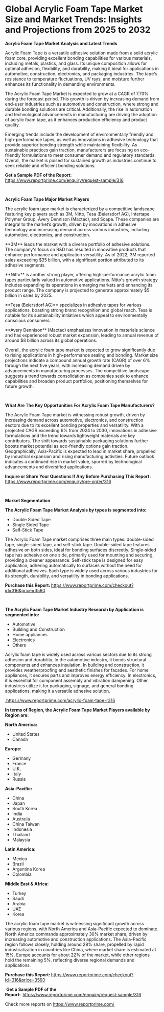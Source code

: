 <p><h1>Global Acrylic Foam Tape Market Size and Market Trends: Insights and Projections from 2025 to 2032</h1></p><p><strong>Acrylic Foam Tape Market Analysis and Latest Trends</strong></p>
<p><p>Acrylic Foam Tape is a versatile adhesive solution made from a solid acrylic foam core, providing excellent bonding capabilities for various materials, including metals, plastics, and glass. Its unique composition allows for optimal adhesion, flexibility, and durability, making it ideal for applications in automotive, construction, electronics, and packaging industries. The tape's resistance to temperature fluctuations, UV rays, and moisture further enhances its functionality in demanding environments.</p><p>The Acrylic Foam Tape Market is expected to grow at a CAGR of 7.70% during the forecast period. This growth is driven by increasing demand from end-user industries such as automotive and construction, where strong and durable bonding solutions are critical. Additionally, the rise in automation and technological advancements in manufacturing are driving the adoption of acrylic foam tape, as it enhances production efficiency and product quality.</p><p>Emerging trends include the development of environmentally friendly and high-performance tapes, as well as innovations in adhesive technology that provide superior bonding strength while maintaining flexibility. As sustainable practices gain traction, manufacturers are focusing on eco-friendly formulations to meet consumer demand and regulatory standards. Overall, the market is poised for sustained growth as industries continue to seek reliable and efficient bonding solutions.</p></p>
<p><strong>Get a Sample PDF of the Report:&nbsp;</strong> <a href="https://www.reportprime.com/enquiry/request-sample/316?utm_campaign=3271&utm_medium=2&utm_source=Github&utm_content=ia&utm_term=18032025&utm_id=acrylic-foam-tape">https://www.reportprime.com/enquiry/request-sample/316</a></p>
<p>&nbsp;</p>
<p><strong>Acrylic Foam Tape Major Market Players</strong></p>
<p><p>The acrylic foam tape market is characterized by a competitive landscape featuring key players such as 3M, Nitto, Tesa (Beiersdorf AG), Intertape Polymer Group, Avery Dennison (Mactac), and Scapa. These companies are integral to the market’s growth, driven by innovations in adhesive technology and increasing demand across various industries, including automotive, electronics, and construction.</p><p>**3M** leads the market with a diverse portfolio of adhesive solutions. The company's focus on R&D has resulted in innovative products that enhance performance and application versatility. As of 2022, 3M reported sales exceeding $35 billion, with a significant portion attributed to its adhesive segments.</p><p>**Nitto** is another strong player, offering high-performance acrylic foam tapes particularly valued in automotive applications. Nitto's growth strategy includes expanding its operations in emerging markets and enhancing its product range. The company is projected to generate approximately $5 billion in sales by 2025.</p><p>**Tesa (Beiersdorf AG)** specializes in adhesive tapes for various applications, boasting strong brand recognition and global reach. Tesa is notable for its sustainability initiatives which appeal to environmentally conscious consumers.</p><p>**Avery Dennison** (Mactac) emphasizes innovation in materials science and has experienced robust market expansion, leading to annual revenue of around $8 billion across its global operations.</p><p>Overall, the acrylic foam tape market is expected to grow significantly due to rising applications in high-performance sealing and bonding. Market size projections indicate a compound annual growth rate (CAGR) of over 6% through the next five years, with increasing demand driven by advancements in manufacturing processes. The competitive landscape suggests a trend towards consolidation as companies seek to enhance capabilities and broaden product portfolios, positioning themselves for future growth.</p></p>
<p>&nbsp;</p>
<p><strong>What Are The Key Opportunities For Acrylic Foam Tape Manufacturers?</strong></p>
<p><p>The Acrylic Foam Tape market is witnessing robust growth, driven by increasing demand across automotive, electronics, and construction sectors due to its excellent bonding properties and versatility. With a projected CAGR exceeding 6% from 2024 to 2030, innovations in adhesive formulations and the trend towards lightweight materials are key contributors. The shift towards sustainable packaging solutions further boosts market potential as eco-friendly options gain traction. Geographically, Asia-Pacific is expected to lead in market share, propelled by industrial expansion and rising manufacturing activities. Future outlook indicates a continued rise in market value, spurred by technological advancements and diversified applications.</p></p>
<p><strong>Inquire or Share Your Questions If Any Before Purchasing This Report:</strong> <a href="https://www.reportprime.com/enquiry/pre-order/316?utm_campaign=3271&utm_medium=2&utm_source=Github&utm_content=ia&utm_term=18032025&utm_id=acrylic-foam-tape">https://www.reportprime.com/enquiry/pre-order/316</a></p>
<p>&nbsp;</p>
<p><strong>Market Segmentation</strong></p>
<p><strong>The Acrylic Foam Tape Market Analysis by types is segmented into:</strong></p>
<p><ul><li>Double Sided Tape</li><li>Single Sided Tape</li><li>Self-Stick Tape</li></ul></p>
<p><p>The Acrylic Foam Tape market comprises three main types: double-sided tape, single-sided tape, and self-stick tape. Double-sided tape features adhesive on both sides, ideal for bonding surfaces discreetly. Single-sided tape has adhesive on one side, primarily used for mounting and securing, providing a cleaner appearance. Self-stick tape is designed for easy application, adhering automatically to surfaces without the need for additional adhesives. Each type is widely used across various industries for its strength, durability, and versatility in bonding applications.</p></p>
<p><strong>Purchase this Report:&nbsp;</strong><a href="https://www.reportprime.com/checkout?id=316&price=3590&utm_campaign=3271&utm_medium=2&utm_source=Github&utm_content=ia&utm_term=18032025&utm_id=acrylic-foam-tape">https://www.reportprime.com/checkout?id=316&price=3590</a></p>
<p>&nbsp;</p>
<p><strong>The Acrylic Foam Tape Market Industry Research by Application is segmented into:</strong></p>
<p><ul><li>Automotive</li><li>Building and Construction</li><li>Home appliances</li><li>Electronics</li><li>Others</li></ul></p>
<p><p>Acrylic foam tape is widely used across various sectors due to its strong adhesion and durability. In the automotive industry, it bonds structural components and enhances insulation. In building and construction, it provides weatherproofing and aesthetic finishes for facades. For home appliances, it secures parts and improves energy efficiency. In electronics, it is essential for component assembly and vibration dampening. Other industries utilize it for packaging, signage, and general bonding applications, making it a versatile adhesive solution.</p></p>
<p><a href="https://www.reportprime.com/acrylic-foam-tape-r316?utm_campaign=3271&utm_medium=2&utm_source=Github&utm_content=ia&utm_term=18032025&utm_id=acrylic-foam-tape">&nbsp;https://www.reportprime.com/acrylic-foam-tape-r316</a></p>
<p><strong>In terms of Region, the Acrylic Foam Tape Market Players available by Region are:</strong></p>
<p>
    <p> <strong> North America: </strong>
        <ul>
            <li>United States</li>
            <li>Canada</li>
        </ul>
        </p> 
    <p> <strong> Europe: </strong>
        <ul>
            <li>Germany</li>
            <li>France</li>
            <li>U.K.</li>
            <li>Italy</li>
            <li>Russia</li>
        </ul>
        </p> 
    <p> <strong> Asia-Pacific: </strong>
        <ul>
            <li>China</li>
            <li>Japan</li>
            <li>South Korea</li>
            <li>India</li>
            <li>Australia</li>
            <li>China Taiwan</li>
            <li>Indonesia</li>
            <li>Thailand</li>
            <li>Malaysia</li>
        </ul>
        </p> 
    <p> <strong> Latin America: </strong>
        <ul>
            <li>Mexico</li>
            <li>Brazil</li>
            <li>Argentina Korea</li>
            <li>Colombia</li>
        </ul>
        </p> 
    <p> <strong> Middle East & Africa: </strong>
        <ul>
            <li>Turkey</li>
            <li>Saudi</li>
            <li>Arabia</li>
            <li>UAE</li>
            <li>Korea</li>
        </ul>
    </p>
    </p>
<p><p>The acrylic foam tape market is witnessing significant growth across various regions, with North America and Asia-Pacific expected to dominate. North America commands approximately 30% market share, driven by increasing automotive and construction applications. The Asia-Pacific region follows closely, holding around 28% share, propelled by rapid industrialization in countries like China, where market share is estimated at 15%. Europe accounts for about 22% of the market, while other regions hold the remaining 5%, reflecting diverse regional demands and applications.</p></p>
<p><strong>Purchase this Report: </strong><a href="https://www.reportprime.com/checkout?id=316&price=3590&utm_campaign=3271&utm_medium=2&utm_source=Github&utm_content=ia&utm_term=18032025&utm_id=acrylic-foam-tape">https://www.reportprime.com/checkout?id=316&price=3590</a></p>
<p>&nbsp;<strong>Get a Sample PDF of the Report:&nbsp;&nbsp;</strong><a href="https://www.reportprime.com/enquiry/request-sample/316?utm_campaign=3271&utm_medium=2&utm_source=Github&utm_content=ia&utm_term=18032025&utm_id=acrylic-foam-tape">https://www.reportprime.com/enquiry/request-sample/316</a></p>
<p><strong></strong></p>
<p>Check more reports on <a href="https://www.reportprime.com/?utm_campaign=3271&utm_medium=2&utm_source=Github&utm_content=ia&utm_term=18032025&utm_id=acrylic-foam-tape">https://www.reportprime.com/</a></p>